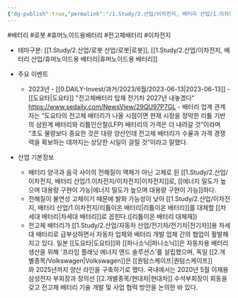 ```yaml
---
{"dg-publish":true,"permalink":"/1.Study/2.산업/이차전지, 배터리 산업/1.이차전지/전고체 배터리/","created":"2024-11-20T21:02:27.516+09:00","updated":"2025-06-03T20:07:21.262+09:00"}
---
```


#배터리 #로봇 #휴머노이드용배터리 #전고체배터리 #이차전지 


- 테마구분: [[1.Study/2.산업/로봇 산업/로봇\|로봇]], [[1.Study/2.산업/이차전지, 배터리 산업/휴머노이드용 배터리\|휴머노이드용 배터리]]



- 주요 이벤트
	- 2023년
			- [[0.DAILY-Invest/과거/2023/6월/2023-06-13\|2023-06-13]]
				- [[도요타\|도요타]] "전고체배터리 탑재 전기차 2027년 내놓겠다" https://www.sedaily.com/NewsView/29QU97P7GL
					- 배터리 업계 관계자는 “도요타의 전고체 배터리가 나올 시점이면 현재 시장을 장악한 리튬 기반의 삼원계 배터리와 리튬인산철(LFP) 배터리의 가격은 더 내려갈 것”이라며 “초도 물량보다 중요한 것은 대량 양산인데 전고체 배터리가 수율과 가격 경쟁력을 확보하는 데까지는 상당한 시일이 걸릴 것”이라고 말했다.  



- 산업 기본정보
	- 배터리 양극과 음극 사이의 전해질이 액체가 아닌 고체로 된 [[1.Study/2.산업/이차전지, 배터리 산업/1.이차전지/이차전지\|이차전지]]로, [[에너지 밀도가 높으며 대용량 구현이 가능\|에너지 밀도가 높으며 대용량 구현이 가능]]하다.  
	- 전해질이 불연성 고체이기 때문에 발화 가능성이 낮아 [[1.Study/2.산업/이차전지, 배터리 산업/1.이차전지/리튬이온 배터리\|리튬이온 배터리]]를 대체할 [[차세대 배터리\|차세대 배터리]]로 꼽힌다.([리튬이온 배터리 대체재])
	- 전고체 배터리가 [[1.Study/2.산업/자동차 산업/전기차/전기차\|전기차]]용 차세대 배터리로 급부상하면서 자동차 업체와 배터리 개발 업체 간의 협업이 활발해지고 있다. 일본 [[도요타\|도요타]]와 [[파나소닉\|파나소닉]]은 자동차용 배터리 생산을 위해 '프라임 플래닛 에너지 앤드 솔루션스'를 설립했으며, 독일 [[2.개별종목/Volkswagen\|Volkswagen]]은 [[퀀텀스케이프\|퀀텀스케이프]]와 2025년까지 양산 라인을 구축하기로 했다. 국내에서는 2020년 5월 이재용 삼성전자 부회장과 정의선 [[2.개별종목/현대차\|현대차]] 수석부회장이 회동을 갖고 전고체 배터리 기술 개발 및 사업 협력 방안을 논의한 바 있다.

